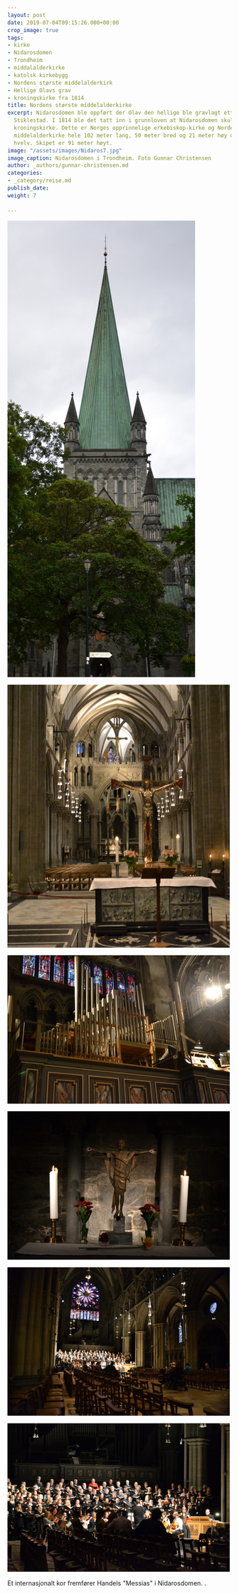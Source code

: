 ```yaml
---
layout: post
date: 2019-07-04T09:15:26.000+00:00
crop_image: true
tags:
- kirke
- Nidarosdomen
- Trondheim
- middalalderkirke
- katolsk kirkebygg
- Nordens største middelalderkirk
- Hellige Olavs grav
- kroningskirke fra 1814
title: Nordens største middelalderkirke
excerpt: Nidarosdomen ble oppført der Olav den hellige ble gravlagt etter slaget på
  Stiklestad. I 1814 ble det tatt inn i grunnloven at Nidarosdomen skulle være landets
  kroningskirke. Dette er Norges opprinnelige erkebiskop-kirke og Nordens største
  middelalderkirke hele 102 meter lang, 50 meter bred og 21 meter høy under skipets
  hvelv. Skipet er 91 meter høyt.
image: "/assets/images/Nidaros7.jpg"
image_caption: Nidarosdomen i Trondheim. Foto Gunnar Christensen
author: _authors/gunnar-christensen.md
categories:
- _category/reise.md
publish_date: 
weight: 7

---
```

![](/assets/images/Nidaros1.jpg)

![](/assets/images/Nidaros8.jpg)

![](/assets/images/Nidaros5.jpg)

![](/assets/images/Nidaros2.jpg)

![](/assets/images/Nidaros3.jpg)

![](/assets/images/Nidaros4.jpg)

Et internasjonalt kor fremfører Handels "Messias" i Nidarosdomen. .